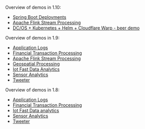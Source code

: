 Overview of demos in 1.10:

* [Spring Boot Deployments](springboot/1.10/README.md#springboot-demo)
* [Apache Flink Stream Processing](flink/1.10#fast-data-financial-transaction-processing-with-apache-flink)
* [DC/OS + Kubernetes + Helm + Cloudflare Warp - beer demo](dcos-k8s-beer-demo/1.10#the-dcos--kubernetes--helm---cool-beer-demo)

Overview of demos in 1.9:

* [Application Logs](applogs/1.9#fast-data-application-logs)
* [Financial Transaction Processing](fintrans/1.9#fast-data-financial-transaction-processing)
* [Apache Flink Stream Processing](flink/1.9#fast-data-financial-transaction-processing-with-apache-flink)
* [Geospatial Processing](geospatial-iot/1.9#dcos-iot-demo)
* [Iot Fast Data Analytics](fastdata-iot/1.9#iot-fast-data-analytics)
* [Sensor Analytics](sensoranalytics/1.9#fast-data-sensor-analytics)
* [Tweeter](tweeter/1.9#tweeter)

Overview of demos in 1.8:

* [Application Logs](applogs/1.8#fast-data-application-logs)
* [Financial Transaction Processing](fintrans/1.8#fast-data-financial-transaction-processing)
* [Iot Fast Data analytics](fastdata-iot/1.8#iot-fast-data-analytics)
* [Sensor Analytics](sensoranalytics/1.8#fast-data-sensor-analytics)
* [Tweeter](tweeter/1.8#tweeter)
